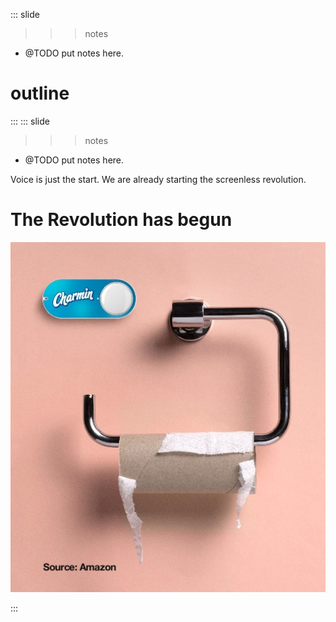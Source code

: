 
::: slide

>>> notes
- @TODO put notes here.


>>>
>
# outline

:::
::: slide

>>> notes
- @TODO put notes here.

Voice is just the start.
We are already starting the screenless revolution.

>>>
>
# The Revolution has begun

![Screenless dashbutton for toilet paper](/content/images/screenlesscharmin.png)

:::
